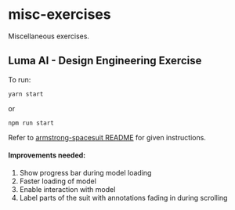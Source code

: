 # misc-exercises

Miscellaneous exercises.

## Luma AI - Design Engineering Exercise

To run: 

`yarn start`

or 

`npm run start`


Refer to [armstrong-spacesuit README](packages/armstrong-spacesuit/README.md) for given instructions.

#### Improvements needed:
1. Show progress bar during model loading
2. Faster loading of model 
3. Enable interaction with model
4. Label parts of the suit with annotations fading in during scrolling
